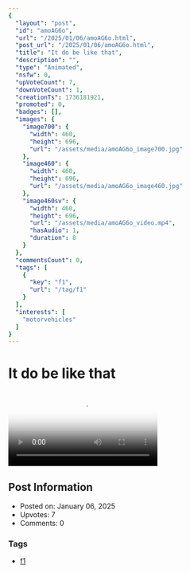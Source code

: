 ```yaml
---
{
  "layout": "post",
  "id": "amoAG6o",
  "url": "/2025/01/06/amoAG6o.html",
  "post_url": "/2025/01/06/amoAG6o.html",
  "title": "It do be like that",
  "description": "",
  "type": "Animated",
  "nsfw": 0,
  "upVoteCount": 7,
  "downVoteCount": 1,
  "creationTs": 1736181921,
  "promoted": 0,
  "badges": [],
  "images": {
    "image700": {
      "width": 460,
      "height": 696,
      "url": "/assets/media/amoAG6o_image700.jpg"
    },
    "image460": {
      "width": 460,
      "height": 696,
      "url": "/assets/media/amoAG6o_image460.jpg"
    },
    "image460sv": {
      "width": 460,
      "height": 696,
      "url": "/assets/media/amoAG6o_video.mp4",
      "hasAudio": 1,
      "duration": 8
    }
  },
  "commentsCount": 0,
  "tags": [
    {
      "key": "f1",
      "url": "/tag/f1"
    }
  ],
  "interests": [
    "motorvehicles"
  ]
}
---
```


# It do be like that

<video controls playsinline loop poster="/assets/media/amoAG6o_image460.jpg">
  <source src="/assets/media/amoAG6o_video.mp4" type="video/mp4">
  Your browser does not support the video tag.
</video>

## Post Information

- Posted on: January 06, 2025
- Upvotes: 7
- Comments: 0

### Tags

- [f1](/tag/f1)
